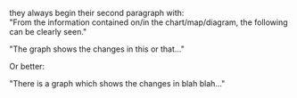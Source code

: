 they always begin their second paragraph with:  
"From the information contained on/in the chart/map/diagram, the following can be clearly seen." 

"The graph shows the changes in this or that..."

Or better:

"There is a graph which shows the changes in blah blah..."
